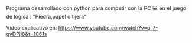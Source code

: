 Programa desarrollado con python para competir con la PC 💻 en el juego de lógica : "Piedra,papel o tijera"

Video explicativo en: https://www.youtube.com/watch?v=q_7-gyDPji8&t=1061s 
